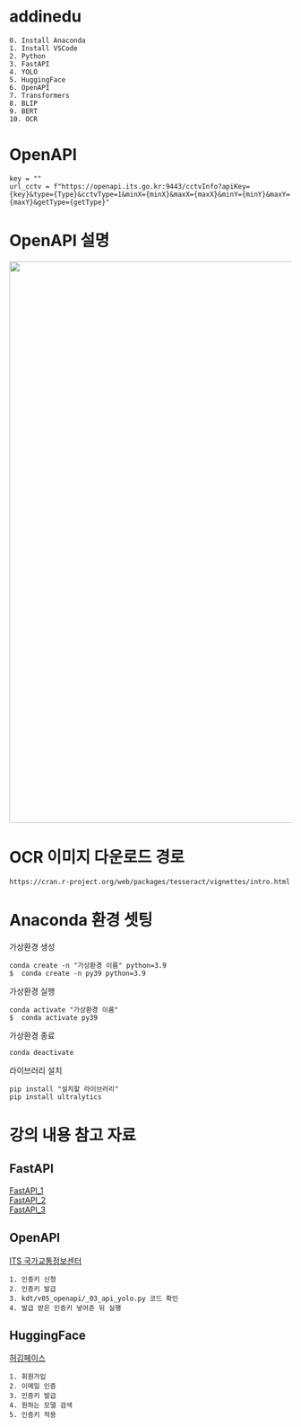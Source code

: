 # addinedu
```
0. Install Anaconda
1. Install VSCode
2. Python
3. FastAPI
4. YOLO
5. HuggingFace
6. OpenAPI
7. Transformers
8. BLIP
9. BERT
10. OCR
```

# OpenAPI
```
key = ""
url_cctv = f"https://openapi.its.go.kr:9443/cctvInfo?apiKey={key}&type={Type}&cctvType=1&minX={minX}&maxX={maxX}&minY={minY}&maxY={maxY}&getType={getType}"
```

# OpenAPI 설명
<p align="center">
  <img src="https://github.com/user-attachments/assets/9e80f6a1-f7c2-47ee-b162-a59e9cc888fb" width="1000">
</p>

# OCR 이미지 다운로드 경로
```
https://cran.r-project.org/web/packages/tesseract/vignettes/intro.html
```

# Anaconda 환경 셋팅
가상환경 생성
```
conda create -n "가상환경 이름" python=3.9
$  conda create -n py39 python=3.9
```

가상환경 실행
```
conda activate "가상환경 이름"
$  conda activate py39
```

가상환경 종료
```
conda deactivate 
```

라이브러리 설치
```
pip install "설치할 라이브러리"
pip install ultralytics
```

# 강의 내용 참고 자료
## FastAPI<br>
[FastAPI_1](https://youtu.be/Iub7-ZhEScw?si=_5V9Zuml0qgniJVd)<br>
[FastAPI_2](https://youtu.be/i87EnmzMNnU?si=_SGrf7xoPmLcEbWM)<br>
[FastAPI_3](https://youtu.be/lPTJzA8KroA?si=S8xaZJZMuYuSAkka)<br>

## OpenAPI<br>
[ITS 국가교통정보센터](https://its.go.kr/opendata/opendataList?service=cctv)<br>
```
1. 인증키 신청
2. 인증키 발급
3. kdt/v05_openapi/_03_api_yolo.py 코드 확인
4. 발급 받은 인증키 넣어준 뒤 실행
```

## HuggingFace<br>
[허깅페이스](https://huggingface.co/)<br>
```
1. 회원가입
2. 이메일 인증
3. 인증키 발급
4. 원하는 모델 검색
5. 인증키 적용
```
